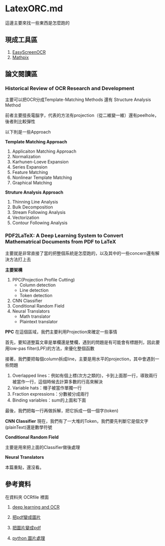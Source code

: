 # LatexORC.md

這邊主要來找一些東西是怎麼跑的

## 現成工具區
1. [EasyScreenOCR](https://easyscreenocr.com/?lang=zh-hant)
2. [Mathpix](https://mathpix.com/)

## 論文閱讀區

### Historical Review of OCR Research and Development

主要可以把OCR分成Template-Matching Methods 還有 Structure Analysis Method

前者主要擅長電腦字，代表的方法有projection（從二維變一維）還有peelhole，後者則比較彈性

以下則是一些Approach

**Template Matching Approach**

1. Applicaiton Matching Approach
2. Normalization
3. Karhunen-Loeve Expansion
4. Series Expansion
5. Feature Matching
6. Nonlinear Template Matching
7. Graphical Matching

**Struture Analysis Approach**

1. Thinning Line Analysis
2. Bulk Decomposition
3. Stream Following Analysis
4. Vectorization
5. Contour Following Analysis

### PDF2LaTeX: A Deep Learning System to Convert Mathematrical Documents from PDF to LaTeX

主要就是非常直接了當的把整個系統是怎麼跑的，以及其中的一些concern還有解決方法打上去

**主要架構**

1. PPC(Projection Profile Cutting)
    - Column detection
    - Line detection
    - Token detection
2. CNN Classifier
3. Conditional Random Field
4. Neural Translators
    - Math translator
    - Plaintext translator

**PPC**
在這個區域，我們主要利用Projection來確定一些事情

首先，要知道整篇文章是單欄還是雙欄，遇到的問題是有可能會有標題列，因此要用low-pas filter(LPF)的方法，來優化整個函數

接著，我們要把每個column拆成line，主要是用水平的projection，其中會遇到一些問題

1. Overlapped lines：例如有個上標(次方之類的)，卡到上面那一行，導致兩行被當作一行，這個時候去計算多數的行高來解決
2. Variable hats：帽子被當作單獨一行
3. Fraction expressions：分數被分成兩行
4. Binding variables：sum的上面和下面

最後，我們把每一行再做拆解，把它拆成一個一個字(token)

**CNN Classifier**
現在，我們有了一大堆的Token，我們要先判斷它是個文字(plainText)還是數學符號

**Conditional Random Field**

主要是用來把上面的Classifier做後處理

**Neural Translators**

本篇重點，還沒看。

## 參考資料

在資料夾 OCRfile 裡面

1. [deep learning and OCR](https://neptune.ai/blog/building-deep-learning-based-ocr-model)

2. [把pdf變成圖片](https://levelup.gitconnected.com/4-python-libraries-to-convert-pdf-to-images-7a09eba83a09)

3. [把圖片變成pdf](https://datatofish.com/images-to-pdf-python/)

4. [python 圖片處理](https://ithelp.ithome.com.tw/articles/10226578)